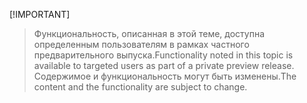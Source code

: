  [!IMPORTANT]
> <span data-ttu-id="175ee-101">Функциональность, описанная в этой теме, доступна определенным пользователям в рамках частного предварительного выпуска.</span><span class="sxs-lookup"><span data-stu-id="175ee-101">Functionality noted in this topic is available to targeted users as part of a private preview release.</span></span> <span data-ttu-id="175ee-102">Содержимое и функциональность могут быть изменены.</span><span class="sxs-lookup"><span data-stu-id="175ee-102">The content and the functionality are subject to change.</span></span> 
